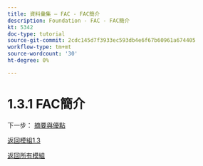 ```yaml
---
title: 資料彙集 — FAC - FAC簡介
description: Foundation - FAC - FAC簡介
kt: 5342
doc-type: tutorial
source-git-commit: 2cdc145d7f3933ec593db4e6f67b60961a674405
workflow-type: tm+mt
source-wordcount: '30'
ht-degree: 0%

---
```


# 1.3.1 FAC簡介

下一步： [摘要與優點](./summary.md)

[返回模組1.3](./fac.md)

[返回所有模組](../../../overview.md)
